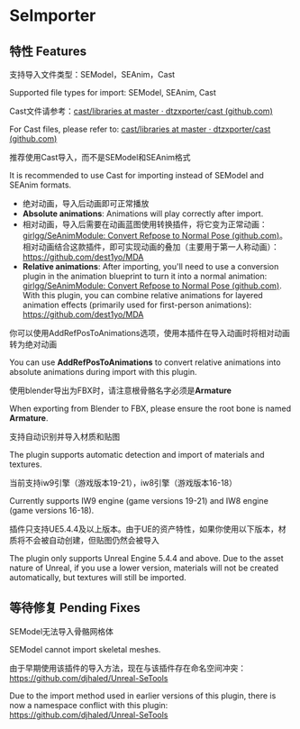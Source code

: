 # SeImporter
## 特性 Features

支持导入文件类型：SEModel，SEAnim，Cast

Supported file types for import: SEModel, SEAnim, Cast

Cast文件请参考：[cast/libraries at master · dtzxporter/cast (github.com)](https://github.com/dtzxporter/cast/tree/master/libraries)

For Cast files, please refer to: [cast/libraries at master · dtzxporter/cast (github.com)](https://github.com/dtzxporter/cast/tree/master/libraries)

推荐使用Cast导入，而不是SEModel和SEAnim格式

It is recommended to use Cast for importing instead of SEModel and SEAnim formats.

- 绝对动画，导入后动画即可正常播放
- **Absolute animations**: Animations will play correctly after import.
- 相对动画，导入后需要在动画蓝图使用转换插件，将它变为正常动画：[girlgg/SeAnimModule: Convert Refpose to Normal Pose (github.com)](https://github.com/girlgg/SeAnimModule)。相对动画结合这款插件，即可实现动画的叠加（主要用于第一人称动画）：https://github.com/dest1yo/MDA
- **Relative animations**: After importing, you'll need to use a conversion plugin in the animation blueprint to turn it into a normal animation: [girlgg/SeAnimModule: Convert Refpose to Normal Pose (github.com)](https://github.com/girlgg/SeAnimModule). With this plugin, you can combine relative animations for layered animation effects (primarily used for first-person animations): https://github.com/dest1yo/MDA

你可以使用AddRefPosToAnimations选项，使用本插件在导入动画时将相对动画转为绝对动画

You can use **AddRefPosToAnimations** to convert relative animations into absolute animations during import with this plugin.

使用blender导出为FBX时，请注意根骨骼名字必须是**Armature**

When exporting from Blender to FBX, please ensure the root bone is named **Armature**.

支持自动识别并导入材质和贴图

The plugin supports automatic detection and import of materials and textures.

当前支持iw9引擎（游戏版本19-21），iw8引擎（游戏版本16-18）

Currently supports IW9 engine (game versions 19-21) and IW8 engine (game versions 16-18).

插件只支持UE5.4.4及以上版本。由于UE的资产特性，如果你使用以下版本，材质将不会被自动创建，但贴图仍然会被导入

The plugin only supports Unreal Engine 5.4.4 and above. Due to the asset nature of Unreal, if you use a lower version, materials will not be created automatically, but textures will still be imported.

## 等待修复 Pending Fixes

SEModel无法导入骨骼网格体

SEModel cannot import skeletal meshes.

由于早期使用该插件的导入方法，现在与该插件存在命名空间冲突： https://github.com/djhaled/Unreal-SeTools

Due to the import method used in earlier versions of this plugin, there is now a namespace conflict with this plugin: https://github.com/djhaled/Unreal-SeTools
